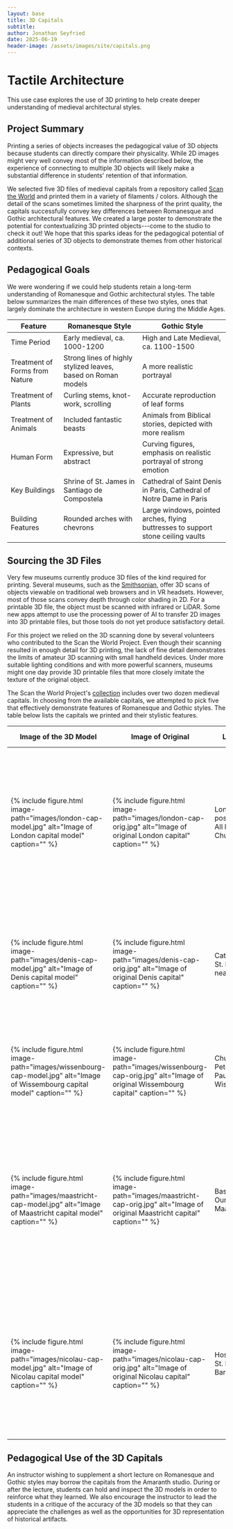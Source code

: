 ```yaml
---
layout: base
title: 3D Capitals
subtitle: 
author: Jonathan Seyfried
date: 2025-06-19
header-image: /assets/images/site/capitals.png
---
```


# Tactile Architecture
This use case explores the use of 3D printing to help create deeper understanding of medieval architectural styles.

## Project Summary
Printing a series of objects increases the pedagogical value of 3D objects because students can directly compare their physicality. While 2D images might very well convey most of the information described below, the experience of connecting to multiple 3D objects will likely make a substantial difference in students' retention of that information. 

We selected five 3D files of medieval capitals from a repository called [Scan the World](https://www.myminifactory.com/scantheworld/about) and printed them in a variety of filaments / colors. Although the detail of the scans sometimes limited the sharpness of the print quality, the capitals successfully convey key differences between Romanesque and Gothic architectural features. We created a large poster to demonstrate the potential for contextualizing 3D printed objects---come to the studio to check it out! We hope that this sparks ideas for the pedagogical potential of additional series of 3D objects to demonstrate themes from other historical contexts.

## Pedagogical Goals
We were wondering if we could help students retain a long-term understanding of Romanesque and Gothic architectural styles. The table below summarizes the main differences of these two styles, ones that largely dominate the architecture in western Europe during the Middle Ages.

<div class="table-responsive">
  <table class="table table-bordered">
    <thead>
      <tr>
        <th>Feature</th>
        <th>Romanesque Style</th>
        <th>Gothic Style</th>
      </tr>
    </thead>
    <tbody>
      <tr>
        <td>Time Period</td>
        <td>Early medieval, ca. 1000-1200</td>
        <td>High and Late Medieval, ca. 1100-1500</td>
      </tr>
      <tr>
        <td>Treatment of Forms from Nature</td>
        <td>Strong lines of highly stylized leaves, based on Roman models</td>
        <td>A more realistic portrayal</td>
      </tr>
      <tr>
        <td>Treatment of Plants</td>
        <td>Curling stems, knot-work, scrolling</td>
        <td>Accurate reproduction of leaf forms</td>
      </tr>
      <tr>
        <td>Treatment of Animals</td>
        <td>Included fantastic beasts</td>
        <td>Animals from Biblical stories, depicted with more realism</td>
      </tr>
      <tr>
        <td>Human Form</td>
        <td>Expressive, but abstract</td>
        <td>Curving figures, emphasis on realistic portrayal of strong emotion</td>
      </tr>
      <tr>
        <td>Key Buildings</td>
        <td>Shrine of St. James in Santiago de Compostela</td>
        <td>Cathedral of Saint Denis in Paris, Cathedral of Notre Dame in Paris</td>
      </tr>
      <tr>
        <td>Building Features</td>
        <td>Rounded arches with chevrons</td>
        <td>Large windows, pointed arches, flying buttresses to support stone ceiling vaults</td>
      </tr>
    </tbody>
  </table>
</div>

## Sourcing the 3D Files

Very few museums currently produce 3D files of the kind required for printing. Several museums, such as the [Smithsonian](https://3d.si.edu/), offer 3D scans of objects viewable on traditional web browsers and in VR headsets. However, most of those scans convey depth through color shading in 2D. For a printable 3D file, the object must be scanned with infrared or LiDAR. Some new apps attempt to use the processing power of AI to transfer 2D images into 3D printable files, but those tools do not yet produce satisfactory detail. 

For this project we relied on the 3D scanning done by several volunteers who contributed to the Scan the World Project. Even though their scanning resulted in enough detail for 3D printing, the lack of fine detail demonstrates the limits of amateur 3D scanning with small handheld devices. Under more suitable lighting conditions and with more powerful scanners, museums might one day provide 3D printable files that more closely imitate the texture of the original object. 

The Scan the World Project's [collection](https://www.myminifactory.com/users/Scan%20The%20World) includes over two dozen medieval capitals. In choosing from the available capitals, we attempted to pick five that effectively demonstrate features of Romanesque and Gothic styles. The table below lists the capitals we printed and their stylistic features.

<div class="table-responsive">
  <table class="table table-bordered">
    <thead>
      <tr>
        <th>Image of the 3D Model</th>
        <th>Image of Original</th>
        <th>Location</th>
        <th>Date</th>
        <th>Description of Style</th>
      </tr>
    </thead>
    <tbody>
      <tr>
        <td>
          {% include figure.html image-path="images/london-cap-model.jpg" alt="Image of London capital model" caption="" %}
        </td>
        <td>
          {% include figure.html image-path="images/london-cap-orig.jpg" alt="Image of original London capital" caption="" %}
        </td>
        <td>London, possibly from All Hallows Church</td>
        <td>ca. 12th century</td>
        <td>This squat capital decorated with intertwined serpents reflects Romanesque style in the knot-like way the serpents intertwine and the fantastical quality of the animal depiction.</td>
      </tr>
      <tr>
        <td>
          {% include figure.html image-path="images/denis-cap-model.jpg" alt="Image of Denis capital model" caption="" %}
        </td>
        <td>
          {% include figure.html image-path="images/denis-cap-orig.jpg" alt="Image of original Denis capital" caption="" %}
        </td>
        <td>Cathedral of St. Denis near Paris</td>
        <td>ca. 1140-1144</td>
        <td>Demonstrates emergence of Gothic style through narrow vertical length, more realistic human faces, and reactivated acanthus leaf theme from early Christianity.</td>
      </tr>
      <tr>
        <td>
          {% include figure.html image-path="images/wissenbourg-cap-model.jpg" alt="Image of Wissembourg capital model" caption="" %}
        </td>
        <td>
          {% include figure.html image-path="images/wissenbourg-cap-orig.jpg" alt="Image of original Wissembourg capital" caption="" %}
        </td>
        <td>Church of St. Peter and Paul in Wissembourg</td>
        <td>ca. 1140</td>
        <td>The curving human figure and more accurate leaf forms reflect the strong Gothic style of this capital.</td>
      </tr>
      <tr>
        <td>
          {% include figure.html image-path="images/maastricht-cap-model.jpg" alt="Image of Maastricht capital model" caption="" %}
        </td>
        <td>
          {% include figure.html image-path="images/maastricht-cap-orig.jpg" alt="Image of original Maastricht capital" caption="" %}
        </td>
        <td>Basilica of Our Lady in Maastricht</td>
        <td>ca. 12th century</td>
        <td>The abstract human figures, expressive but not realistically portrayed, reflect the persistence of Romanesque at the time of the emergence of Gothic. The squat shape of the capital also links it to Romanesque style.</td>
      </tr>
      <tr>
        <td>
          {% include figure.html image-path="images/nicolau-cap-model.jpg" alt="Image of Nicolau capital model" caption="" %}
        </td>
        <td>
          {% include figure.html image-path="images/nicolau-cap-orig.jpg" alt="Image of original Nicolau capital" caption="" %}
        </td>
        <td>Hospital of St. Nicolau in Barcelona</td>
        <td>ca. 1200-1220</td>
        <td>The Romanesque influence in this capital is observable in its squat shape and curling foliage but the emotional expression on the righthand human figure hints at Gothic influence.</td>
      </tr>
    </tbody>
  </table>
</div>

## Pedagogical Use of the 3D Capitals
An instructor wishing to supplement a short lecture on Romanesque and Gothic styles may borrow the capitals from the Amaranth studio. During or after the lecture, students can hold and inspect the 3D models in order to reinforce what they learned. We also encourage the instructor to lead the students in a critique of the accuracy of the 3D models so that they can appreciate the challenges as well as the opportunities for 3D representation of historical artifacts.
